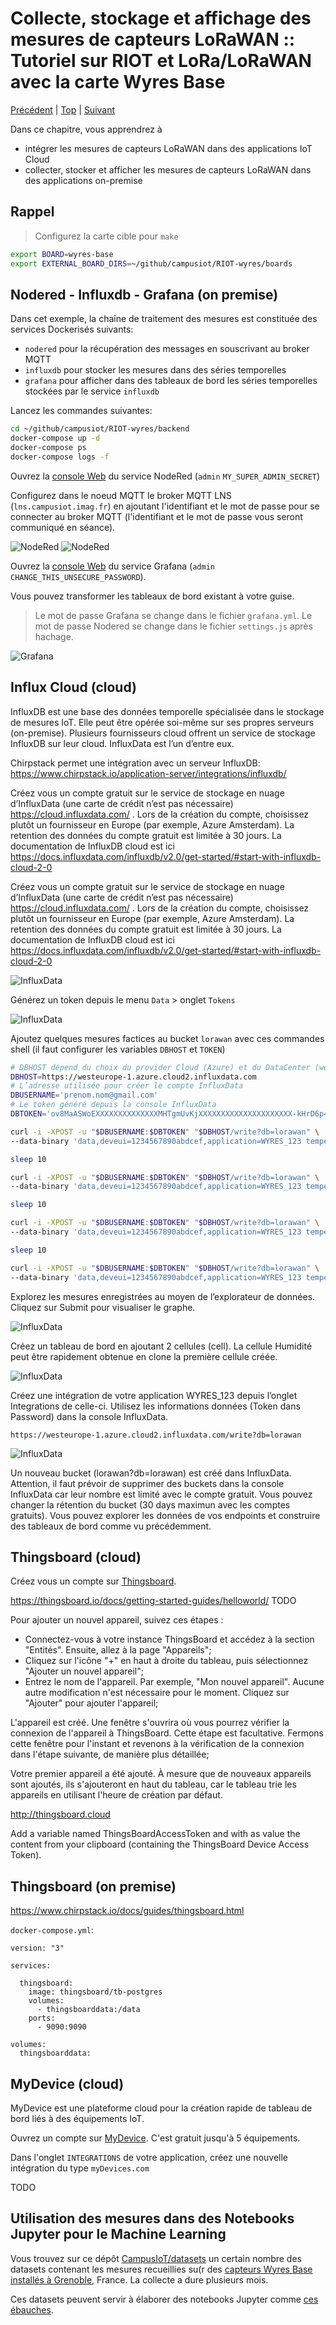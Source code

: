 # Collecte, stockage et affichage des mesures de capteurs LoRaWAN :: Tutoriel sur RIOT et LoRa/LoRaWAN avec la carte Wyres Base

[Précédent](07.md) | [Top](README.md) |  [Suivant](09.md)

Dans ce chapitre, vous apprendrez à
* intégrer les mesures de capteurs LoRaWAN dans des applications IoT Cloud
* collecter, stocker et afficher les mesures de capteurs LoRaWAN dans des applications on-premise


## Rappel

> Configurez la carte cible pour `make`
```bash
export BOARD=wyres-base
export EXTERNAL_BOARD_DIRS=~/github/campusiot/RIOT-wyres/boards
```

## Nodered - Influxdb - Grafana (on premise)

Dans cet exemple, la chaîne de traitement des mesures est constituée des services Dockerisés suivants:
* `nodered` pour la récupération des messages en souscrivant au broker MQTT
* `influxdb` pour stocker les mesures dans des séries temporelles
* `grafana` pour afficher dans des tableaux de bord les séries temporelles stockées par le service `influxdb`

Lancez les commandes suivantes:

```bash
cd ~/github/campusiot/RIOT-wyres/backend
docker-compose up -d
docker-compose ps
docker-compose logs -f
```

Ouvrez la [console Web](http://localhost:1880) du service NodeRed (`admin` `MY_SUPER_ADMIN_SECRET`)

Configurez dans le noeud MQTT le broker MQTT LNS (`lns.campusiot.imag.fr`) en ajoutant l'identifiant et le mot de passe pour se connecter au broker MQTT (l'identifiant et le mot de passe vous seront communiqué en séance).

![NodeRed](images/nodered-mqtt-01.png)
![NodeRed](images/nodered-mqtt-02.png)


Ouvrez la [console Web](http://localhost:3000) du service Grafana (`admin` `CHANGE_THIS_UNSECURE_PASSWORD`).

Vous pouvez transformer les tableaux de bord existant à votre guise.

> Le mot de passe Grafana se change dans le fichier `grafana.yml`. Le mot de passe Nodered se change dans le fichier `settings.js` après hachage.

![Grafana](../docs/grafana-tour-perret.jpg)

## Influx Cloud (cloud)

InfluxDB est une base des données temporelle spécialisée dans le stockage de mesures IoT. Elle peut être opérée soi-même sur ses propres serveurs (on-premise). Plusieurs fournisseurs cloud offrent un service de stockage InfluxDB sur leur cloud. InfluxData est l’un d’entre eux.

Chirpstack permet une intégration avec un serveur InfluxDB: https://www.chirpstack.io/application-server/integrations/influxdb/ 

Créez vous un compte gratuit sur le service de stockage en nuage d’InfluxData (une carte de crédit n’est pas nécessaire) https://cloud.influxdata.com/ . Lors de la création du compte, choisissez plutôt un fournisseur en Europe (par exemple, Azure Amsterdam). La retention des données du compte gratuit est limitée à 30 jours. La documentation de InfluxDB cloud est ici https://docs.influxdata.com/influxdb/v2.0/get-started/#start-with-influxdb-cloud-2-0

Créez vous un compte gratuit sur le service de stockage en nuage d’InfluxData (une carte de crédit n’est pas nécessaire) https://cloud.influxdata.com/ . Lors de la création du compte, choisissez plutôt un fournisseur en Europe (par exemple, Azure Amsterdam). La retention des données du compte gratuit est limitée à 30 jours. La documentation de InfluxDB cloud est ici https://docs.influxdata.com/influxdb/v2.0/get-started/#start-with-influxdb-cloud-2-0

![InfluxData](images/influxdata-01.png)

Générez un token depuis le menu `Data` > onglet `Tokens`

![InfluxData](images/influxdata-02.png)

Ajoutez quelques mesures factices au bucket `lorawan` avec ces commandes shell (il faut configurer les variables `DBHOST` et `TOKEN`)

```bash
# DBHOST dépend du choix du provider Cloud (Azure) et du DataCenter (westeurope-1)
DBHOST=https://westeurope-1.azure.cloud2.influxdata.com
# L’adresse utilisée pour créer le compte InfluxData
DBUSERNAME='prenom.nom@gmail.com'
# Le token généré depuis la console InfluxData
DBTOKEN='ov8MaASWoEXXXXXXXXXXXXXXMHTgmUvKjXXXXXXXXXXXXXXXXXXXXX-kHrD6p4MD-RoWhLc-2AXXX5G4_ajqQ=='

curl -i -XPOST -u "$DBUSERNAME:$DBTOKEN" "$DBHOST/write?db=lorawan" \
--data-binary 'data,deveui=1234567890abdcef,application=WYRES_123 temperature_1=24,humidity_1=50'

sleep 10

curl -i -XPOST -u "$DBUSERNAME:$DBTOKEN" "$DBHOST/write?db=lorawan" \
--data-binary 'data,deveui=1234567890abdcef,application=WYRES_123 temperature_1=20,humidity_1=70.5'

sleep 10

curl -i -XPOST -u "$DBUSERNAME:$DBTOKEN" "$DBHOST/write?db=lorawan" \
--data-binary 'data,deveui=1234567890abdcef,application=WYRES_123 temperature_1=30,pressure_1=990'

sleep 10

curl -i -XPOST -u "$DBUSERNAME:$DBTOKEN" "$DBHOST/write?db=lorawan" \
--data-binary 'data,deveui=1234567890abdcef,application=WYRES_123 temperature_1=37,humidity_1=30.0'
```

Explorez les mesures enregistrées au moyen de l’explorateur de données. Cliquez sur Submit pour visualiser le graphe.

![InfluxData](images/influxdata-03.png)

Créez un tableau de bord en ajoutant 2 cellules (cell). La cellule Humidité peut être rapidement obtenue en clone la première cellule créée.

![InfluxData](images/influxdata-04.png)

Créez une intégration de votre application WYRES_123 depuis l’onglet Integrations de celle-ci. Utilisez les informations données (Token dans Password) dans la console InfluxData.

`https://westeurope-1.azure.cloud2.influxdata.com/write?db=lorawan`

![InfluxData](images/influxdata-05.png)

Un nouveau bucket (lorawan?db=lorawan) est créé dans InfluxData. Attention, il faut prévoir de supprimer des buckets dans la console InfluxData car leur nombre est limité avec le compte gratuit. Vous pouvez changer la rétention du bucket (30 days maximun avec les comptes gratuits). Vous pouvez explorer les données de vos endpoints et construire des tableaux de bord comme vu précédemment.

## Thingsboard (cloud)

Créez vous un compte sur [Thingsboard](https://thingsboard.cloud/signup).

https://thingsboard.io/docs/getting-started-guides/helloworld/
TODO

Pour ajouter un nouvel appareil, suivez ces étapes :
* Connectez-vous à votre instance ThingsBoard et accédez à la section "Entités". Ensuite, allez à la page "Appareils";
* Cliquez sur l'icône "+" en haut à droite du tableau, puis sélectionnez "Ajouter un nouvel appareil";
* Entrez le nom de l'appareil. Par exemple, "Mon nouvel appareil". Aucune autre modification n'est nécessaire pour le moment. Cliquez sur "Ajouter" pour ajouter l'appareil;

L'appareil est créé. Une fenêtre s'ouvrira où vous pourrez vérifier la connexion de l'appareil à ThingsBoard. Cette étape est facultative. Fermons cette fenêtre pour l'instant et revenons à la vérification de la connexion dans l'étape suivante, de manière plus détaillée;

Votre premier appareil a été ajouté. À mesure que de nouveaux appareils sont ajoutés, ils s'ajouteront en haut du tableau, car le tableau trie les appareils en utilisant l'heure de création par défaut.

http://thingsboard.cloud

Add a variable named ThingsBoardAccessToken and with as value the content from your clipboard (containing the ThingsBoard Device Access Token).


## Thingsboard (on premise)

https://www.chirpstack.io/docs/guides/thingsboard.html

`docker-compose.yml`:

```
version: "3"

services:

  thingsboard:
    image: thingsboard/tb-postgres
    volumes:
      - thingsboarddata:/data
    ports:
      - 9090:9090

volumes:
  thingsboarddata:
```


## MyDevice (cloud)

MyDevice est une plateforme cloud pour la création rapide de tableau de bord liés à des équipements IoT.

Ouvrez un compte sur [MyDevice](https://mydevices.com). C'est gratuit jusqu'à 5 équipements.

Dans l'onglet `INTEGRATIONS` de votre application, créez une nouvelle intégration du type `myDevices.com`

TODO

## Utilisation des mesures dans des Notebooks Jupyter pour le Machine Learning

Vous trouvez sur ce dépôt [CampusIoT/datasets](https://github.com/CampusIoT/datasets) un certain nombre des datasets contenant les mesures recueillies su(r des [capteurs Wyres Base installés à Grenoble](https://github.com/CampusIoT/datasets/tree/main/SaintEynard/logs), France. La collecte a dure plusieurs mois.

Ces datasets peuvent servir à élaborer des notebooks Jupyter comme [ces ébauches](https://github.com/CampusIoT/datasets/blob/main/SaintEynard/notebooks/campusiot.ipynb).
